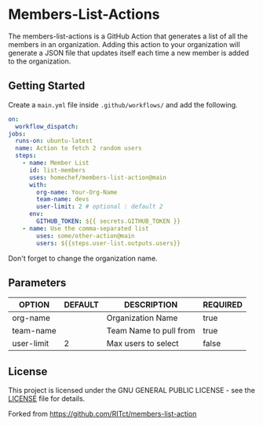 # Members-List-Actions

The members-list-actions is a GitHub Action that generates a list of all the members in an organization.
Adding this action to your organization will generate a JSON file that updates itself each time a new member is added to the organization.

## Getting Started

Create a `main.yml` file inside `.github/workflows/` and add the following.

```YAML
on:
  workflow_dispatch:
jobs:
  runs-on: ubuntu-latest
  name: Action to fetch 2 random users
  steps:
    - name: Member List
      id: list-members
      uses: homechef/members-list-action@main
      with:
        org-name: Your-Org-Name
        team-name: devs
        user-limit: 2 # optional : default 2
      env:
        GITHUB_TOKEN: ${{ secrets.GITHUB_TOKEN }}
    - name: Use the comma-separated list
        uses: some/other-action@main
        users: ${{steps.user-list.outputs.users}}
```

Don't forget to change the organization name.

## Parameters

<center>

OPTION            | DEFAULT | DESCRIPTION             | REQUIRED
----------------- | ------- | ----------------------- | -------------
org-name          |         | Organization Name       | true
team-name         |         | Team Name to pull from  | true
user-limit        | 2       | Max users to select     | false

</center>

## License
This project is licensed under the GNU GENERAL PUBLIC LICENSE - see the [LICENSE] file for details.

[LICENSE]: https://github.com/homechef/members-list-action/blob/main/LICENSE

Forked from https://github.com/RITct/members-list-action
